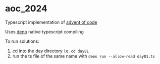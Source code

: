 # aoc_2024

Typescript implementation of [advent of code](https://adventofcode.com/2024) 

Uses [deno](https://docs.deno.com/) native typescript compiling 

To run solutions: 

1. cd into the day directory i.e. `cd day01`
2. run the ts file of the same name with `deno run --allow-read day01.ts`
